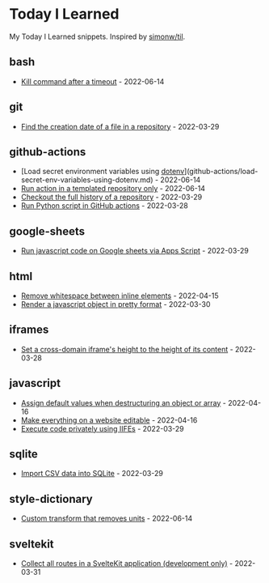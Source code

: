 # Today I Learned

My Today I Learned snippets. Inspired by [simonw/til](https://github.com/simonw/til).

<!-- entries: start -->

## bash

- [Kill command after a timeout](bash/kill-command-after-timeout.md) - 2022-06-14

## git

- [Find the creation date of a file in a repository](git/get-date-of-first-commit.md) - 2022-03-29

## github-actions

- [Load secret environment variables using [dotenv](https://www.npmjs.com/package/dotenv)](github-actions/load-secret-env-variables-using-dotenv.md) - 2022-06-14
- [Run action in a templated repository only](github-actions/run-action-in-templated-repo-only.md) - 2022-06-14
- [Checkout the full history of a repository](github-actions/checkout-full-history-of-repo.md) - 2022-03-29
- [Run Python script in GitHub actions](github-actions/run-python-script.md) - 2022-03-28

## google-sheets

- [Run javascript code on Google sheets via Apps Script](google-sheets/run-js-via-app-scripts.md) - 2022-03-29

## html

- [Remove whitespace between inline elements](html/remove-whitespace-between-inline-elements.md) - 2022-04-15
- [Render a javascript object in pretty format](html/render-js-object-in-pretty-format.md) - 2022-03-30

## iframes

- [Set a cross-domain iframe's height to the height of its content](iframes/set-iframe-height-to-the-height-of-its-content.md) - 2022-03-28

## javascript

- [Assign default values when destructuring an object or array](javascript/assign-default-values-when-destructuring-an-object-or-array.md) - 2022-04-16
- [Make everything on a website editable](javascript/make-everything-on-a-website-editable.md) - 2022-04-16
- [Execute code privately using IIFEs](javascript/execute-code-privately-using-iifes.md) - 2022-03-29

## sqlite

- [Import CSV data into SQLite](sqlite/import-csv-data-into-sqlite.md) - 2022-03-29

## style-dictionary

- [Custom transform that removes units](style-dictionary/custom-transform-to-remove-units.md) - 2022-06-14

## sveltekit

- [Collect all routes in a SvelteKit application (development only)](sveltekit/collect-all-routes.md) - 2022-03-31


